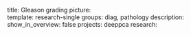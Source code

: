 title: Gleason grading
picture:  
template: research-single
groups: diag, pathology
description: 
show_in_overview: false
projects: deeppca
research: 